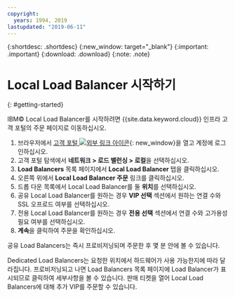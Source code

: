 ```yaml
---
copyright:
  years: 1994, 2019
lastupdated: "2019-06-11"
---
```


{:shortdesc: .shortdesc}
{:new_window: target="_blank"}
{:important: .important}
{:download: .download}
{:note: .note}

# Local Load Balancer 시작하기
{: #getting-started}

IBM© Local Load Balancer를 시작하려면 {{site.data.keyword.cloud}} 인프라 고객 포털의 주문 페이지로 이동하십시오. 

1. 브라우저에서 [고객 포털 ![외부 링크 아이콘](../../icons/launch-glyph.svg "외부 링크 아이콘")](https://control.softlayer.com/){: new_window}을 열고 계정에 로그인하십시오. 
2. 고객 포털 탐색에서 **네트워크 > 로드 밸런싱 > 로컬**을 선택하십시오. 
3. **Load Balancers** 목록 페이지에서 **Local Load Balancer** 탭을 클릭하십시오.
4. 오른쪽 위에서 **Local Load Balancer 주문** 링크를 클릭하십시오.
5. 드롭 다운 목록에서 Local Load Balancer를 둘 **위치**를 선택하십시오.
6. 공유 Local Load Balancer를 원하는 경우 **VIP 선택** 섹션에서 원하는 연결 수와 SSL 오프로드 여부를 선택하십시오.
7. 전용 Local Load Balancer를 원하는 경우 **전용 선택** 섹션에서 연결 수와 고가용성 필요 여부를 선택하십시오.
8. **계속**을 클릭하여 주문을 확인하십시오.

공유 Load Balancers는 즉시 프로비저닝되며 주문한 후 몇 분 안에 볼 수 있습니다.

Dedicated Load Balancers는 요청한 위치에서 하드웨어가 사용 가능한지에 따라 달라집니다. 프로비저닝되고 나면 Load Balancers 목록 페이지에 Load Balancer가 표시되므로 클릭하여 세부사항을 볼 수 있습니다. 판매 티켓을 열어 Local Load Balancers에 대해 추가 VIP를 주문할 수 있습니다.
